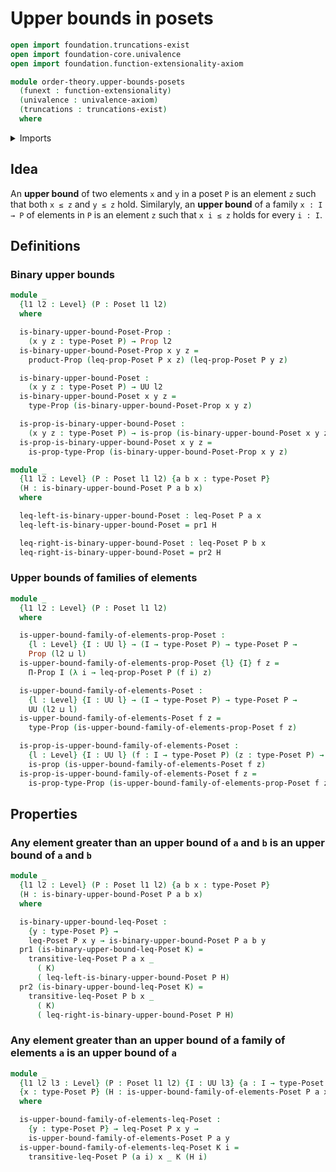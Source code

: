 # Upper bounds in posets

```agda
open import foundation.truncations-exist
open import foundation-core.univalence
open import foundation.function-extensionality-axiom

module order-theory.upper-bounds-posets
  (funext : function-extensionality)
  (univalence : univalence-axiom)
  (truncations : truncations-exist)
  where
```

<details><summary>Imports</summary>

```agda
open import foundation.dependent-pair-types
open import foundation.dependent-products-propositions funext
open import foundation.propositions funext univalence
open import foundation.universe-levels

open import order-theory.posets funext univalence truncations
```

</details>

## Idea

An **upper bound** of two elements `x` and `y` in a poset `P` is an element `z`
such that both `x ≤ z` and `y ≤ z` hold. Similaryly, an **upper bound** of a
family `x : I → P` of elements in `P` is an element `z` such that `x i ≤ z`
holds for every `i : I`.

## Definitions

### Binary upper bounds

```agda
module _
  {l1 l2 : Level} (P : Poset l1 l2)
  where

  is-binary-upper-bound-Poset-Prop :
    (x y z : type-Poset P) → Prop l2
  is-binary-upper-bound-Poset-Prop x y z =
    product-Prop (leq-prop-Poset P x z) (leq-prop-Poset P y z)

  is-binary-upper-bound-Poset :
    (x y z : type-Poset P) → UU l2
  is-binary-upper-bound-Poset x y z =
    type-Prop (is-binary-upper-bound-Poset-Prop x y z)

  is-prop-is-binary-upper-bound-Poset :
    (x y z : type-Poset P) → is-prop (is-binary-upper-bound-Poset x y z)
  is-prop-is-binary-upper-bound-Poset x y z =
    is-prop-type-Prop (is-binary-upper-bound-Poset-Prop x y z)

module _
  {l1 l2 : Level} (P : Poset l1 l2) {a b x : type-Poset P}
  (H : is-binary-upper-bound-Poset P a b x)
  where

  leq-left-is-binary-upper-bound-Poset : leq-Poset P a x
  leq-left-is-binary-upper-bound-Poset = pr1 H

  leq-right-is-binary-upper-bound-Poset : leq-Poset P b x
  leq-right-is-binary-upper-bound-Poset = pr2 H
```

### Upper bounds of families of elements

```agda
module _
  {l1 l2 : Level} (P : Poset l1 l2)
  where

  is-upper-bound-family-of-elements-prop-Poset :
    {l : Level} {I : UU l} → (I → type-Poset P) → type-Poset P →
    Prop (l2 ⊔ l)
  is-upper-bound-family-of-elements-prop-Poset {l} {I} f z =
    Π-Prop I (λ i → leq-prop-Poset P (f i) z)

  is-upper-bound-family-of-elements-Poset :
    {l : Level} {I : UU l} → (I → type-Poset P) → type-Poset P →
    UU (l2 ⊔ l)
  is-upper-bound-family-of-elements-Poset f z =
    type-Prop (is-upper-bound-family-of-elements-prop-Poset f z)

  is-prop-is-upper-bound-family-of-elements-Poset :
    {l : Level} {I : UU l} (f : I → type-Poset P) (z : type-Poset P) →
    is-prop (is-upper-bound-family-of-elements-Poset f z)
  is-prop-is-upper-bound-family-of-elements-Poset f z =
    is-prop-type-Prop (is-upper-bound-family-of-elements-prop-Poset f z)
```

## Properties

### Any element greater than an upper bound of `a` and `b` is an upper bound of `a` and `b`

```agda
module _
  {l1 l2 : Level} (P : Poset l1 l2) {a b x : type-Poset P}
  (H : is-binary-upper-bound-Poset P a b x)
  where

  is-binary-upper-bound-leq-Poset :
    {y : type-Poset P} →
    leq-Poset P x y → is-binary-upper-bound-Poset P a b y
  pr1 (is-binary-upper-bound-leq-Poset K) =
    transitive-leq-Poset P a x _
      ( K)
      ( leq-left-is-binary-upper-bound-Poset P H)
  pr2 (is-binary-upper-bound-leq-Poset K) =
    transitive-leq-Poset P b x _
      ( K)
      ( leq-right-is-binary-upper-bound-Poset P H)
```

### Any element greater than an upper bound of a family of elements `a` is an upper bound of `a`

```agda
module _
  {l1 l2 l3 : Level} (P : Poset l1 l2) {I : UU l3} {a : I → type-Poset P}
  {x : type-Poset P} (H : is-upper-bound-family-of-elements-Poset P a x)
  where

  is-upper-bound-family-of-elements-leq-Poset :
    {y : type-Poset P} → leq-Poset P x y →
    is-upper-bound-family-of-elements-Poset P a y
  is-upper-bound-family-of-elements-leq-Poset K i =
    transitive-leq-Poset P (a i) x _ K (H i)
```
